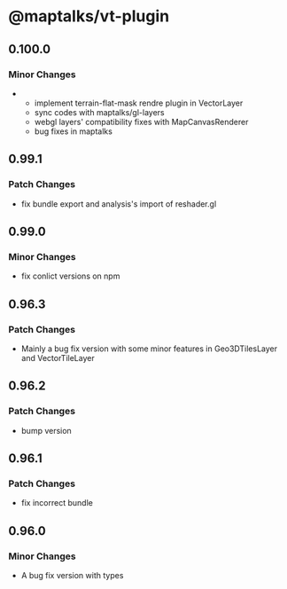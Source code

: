 # @maptalks/vt-plugin

## 0.100.0

### Minor Changes

- - implement terrain-flat-mask rendre plugin in VectorLayer
  - sync codes with maptalks/gl-layers
  - webgl layers' compatibility fixes with MapCanvasRenderer
  - bug fixes in maptalks

## 0.99.1

### Patch Changes

- fix bundle export and analysis's import of reshader.gl

## 0.99.0

### Minor Changes

- fix conlict versions on npm

## 0.96.3

### Patch Changes

- Mainly a bug fix version with some minor features in Geo3DTilesLayer and VectorTileLayer

## 0.96.2

### Patch Changes

- bump version

## 0.96.1

### Patch Changes

- fix incorrect bundle

## 0.96.0

### Minor Changes

- A bug fix version with types

